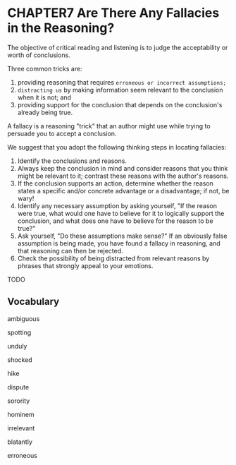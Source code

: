 # CHAPTER7 Are There Any Fallacies in the Reasoning?

The objective of critical reading and listening is to judge the acceptability or worth of conclusions.

Three common tricks are:

1. providing reasoning that requires `erroneous or incorrect assumptions;`
2. `distracting us` by making information seem relevant to the conclusion when it is not; and
3. providing support for the conclusion that depends on the conclusion's already being true.

A fallacy is a reasoning "trick" that an author might use while trying to persuade you to accept a conclusion.

We suggest that you adopt the following thinking steps in locating fallacies:

1. Identify the conclusions and reasons.
2. Always keep the conclusion in mind and consider reasons that you think might be relevant to it; contrast these reasons with the author's reasons.
3. If the conclusion supports an action, determine whether the reason states a specific and/or concrete advantage or a disadvantage; if not, be wary!
4. Identify any necessary assumption by asking yourself, "If the reason were true, what would one have to believe for it to logically support the conclusion, and what does one have to believe for the reason to be true?"
5. Ask yourself, "Do these assumptions make sense?" If an obviously false assumption is being made, you have found a fallacy in reasoning, and that reasoning can then be rejected.
6. Check the possibility of being distracted from relevant reasons by phrases that strongly appeal to your emotions.

TODO



## Vocabulary

ambiguous

spotting

unduly

shocked

hike

dispute

sorority

hominem

irrelevant

blatantly

erroneous

